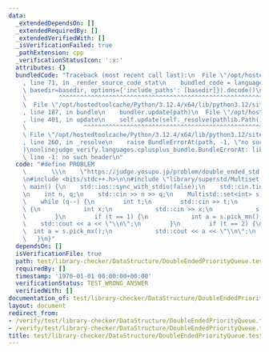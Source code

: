 ```yaml
---
data:
  _extendedDependsOn: []
  _extendedRequiredBy: []
  _extendedVerifiedWith: []
  _isVerificationFailed: true
  _pathExtension: cpp
  _verificationStatusIcon: ':x:'
  attributes: {}
  bundledCode: "Traceback (most recent call last):\n  File \"/opt/hostedtoolcache/Python/3.12.4/x64/lib/python3.12/site-packages/onlinejudge_verify/documentation/build.py\"\
    , line 71, in _render_source_code_stat\n    bundled_code = language.bundle(stat.path,\
    \ basedir=basedir, options={'include_paths': [basedir]}).decode()\n          \
    \         ^^^^^^^^^^^^^^^^^^^^^^^^^^^^^^^^^^^^^^^^^^^^^^^^^^^^^^^^^^^^^^^^^^^^^^^^^^^^^^^^^\n\
    \  File \"/opt/hostedtoolcache/Python/3.12.4/x64/lib/python3.12/site-packages/onlinejudge_verify/languages/cplusplus.py\"\
    , line 187, in bundle\n    bundler.update(path)\n  File \"/opt/hostedtoolcache/Python/3.12.4/x64/lib/python3.12/site-packages/onlinejudge_verify/languages/cplusplus_bundle.py\"\
    , line 401, in update\n    self.update(self._resolve(pathlib.Path(included), included_from=path))\n\
    \                ^^^^^^^^^^^^^^^^^^^^^^^^^^^^^^^^^^^^^^^^^^^^^^^^^^^^^^^^^\n \
    \ File \"/opt/hostedtoolcache/Python/3.12.4/x64/lib/python3.12/site-packages/onlinejudge_verify/languages/cplusplus_bundle.py\"\
    , line 260, in _resolve\n    raise BundleErrorAt(path, -1, \"no such header\"\
    )\nonlinejudge_verify.languages.cplusplus_bundle.BundleErrorAt: library/superstd/Multiset.cpp:\
    \ line -1: no such header\n"
  code: "#define PROBLEM                                                         \
    \       \\\n    \"https://judge.yosupo.jp/problem/double_ended_std::priority_queue\"\
    \n#include <bits/stdc++.h>\n\n#include \"library/superstd/Multiset.cpp\"\n\nint\
    \ main() {\n    std::ios::sync_with_stdio(false);\n    std::cin.tie(nullptr);\n\
    \n    int n, q;\n    std::cin >> n >> q;\n    Multistd::set<int> s;\n    s.scan(n);\n\
    \    while (q--) {\n        int t;\n        std::cin >> t;\n        if (t == 0)\
    \ {\n            int x;\n            std::cin >> x;\n            s.insert(x);\n\
    \        }\n        if (t == 1) {\n            int a = s.pick_mn();\n        \
    \    std::cout << a << \"\\n\";\n        }\n        if (t == 2) {\n          \
    \  int a = s.pick_mx();\n            std::cout << a << \"\\n\";\n        }\n \
    \   }\n}"
  dependsOn: []
  isVerificationFile: true
  path: test/library-checker/DataStructure/DoubleEndedPriorityQueue.test.cpp
  requiredBy: []
  timestamp: '1970-01-01 00:00:00+00:00'
  verificationStatus: TEST_WRONG_ANSWER
  verifiedWith: []
documentation_of: test/library-checker/DataStructure/DoubleEndedPriorityQueue.test.cpp
layout: document
redirect_from:
- /verify/test/library-checker/DataStructure/DoubleEndedPriorityQueue.test.cpp
- /verify/test/library-checker/DataStructure/DoubleEndedPriorityQueue.test.cpp.html
title: test/library-checker/DataStructure/DoubleEndedPriorityQueue.test.cpp
---
```

